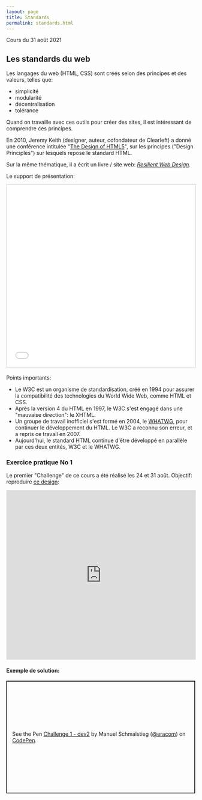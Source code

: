 ```yaml
---
layout: page
title: Standards
permalink: standards.html
---
```


Cours du 31 août 2021

## Les standards du web

Les langages du web (HTML, CSS) sont créés selon des principes et des valeurs, telles que: 

- simplicité 
- modularité
- décentralisation
- tolérance

Quand on travaille avec ces outils pour créer des sites, il est intéressant de comprendre ces principes.

En 2010, Jeremy Keith (designer, auteur, cofondateur de Clearleft) a donné une conférence intitulée "[The Design of HTML5](https://adactio.com/articles/1704)", sur les principes ("Design Principles") sur lesquels repose le standard HTML.

Sur la même thématique, il a écrit un livre / site web: *[Resilient Web Design](https://resilientwebdesign.com/)*.

Le support de présentation:

<iframe src="//www.slideshare.net/slideshow/embed_code/key/DmuzV6uL3lRTUe" width="595" height="485" frameborder="0" marginwidth="0" marginheight="0" scrolling="no" style="border:1px solid #CCC; border-width:1px; margin-bottom:5px; max-width: 100%;" allowfullscreen></iframe>

Points importants:

- Le W3C est un organisme de standardisation, créé en 1994 pour assurer la compatibilité des technologies du World Wide Web, comme HTML et CSS.
- Après la version 4 du HTML en 1997, le W3C s'est engagé dans une "mauvaise direction": le XHTML.
- Un groupe de travail inofficiel s'est formé en 2004, le [WHATWG](https://fr.wikipedia.org/wiki/Web_Hypertext_Application_Technology_Working_Group), pour continuer le développement du HTML. Le W3C a reconnu son erreur, et a repris ce travail en 2007.
- Aujourd'hui, le standard HTML continue d'être développé en parallèle par ces deux entités, W3C et le WHATWG.

### Exercice pratique No 1

Le premier "Challenge" de ce cours a été réalisé les 24 et 31 août. Objectif: reproduire [ce design](https://www.figma.com/file/XQPFDueD4cYCk1PLI3UuXA/challenge1):

<iframe style="border: 1px solid rgba(0, 0, 0, 0.1);" width="100%" height="450" src="https://www.figma.com/embed?embed_host=share&url=https%3A%2F%2Fwww.figma.com%2Ffile%2FXQPFDueD4cYCk1PLI3UuXA%2Fchallenge1%3Fnode-id%3D0%253A1" allowfullscreen></iframe>

#### Exemple de solution:

<p class="codepen" data-height="300" data-default-tab="html,result" data-slug-hash="mdwVYJZ" data-user="eracom" style="height: 300px; box-sizing: border-box; display: flex; align-items: center; justify-content: center; border: 2px solid; margin: 1em 0; padding: 1em;">
  <span>See the Pen <a href="https://codepen.io/eracom/pen/mdwVYJZ">
  Challenge 1 - dev2</a> by Manuel Schmalstieg (<a href="https://codepen.io/eracom">@eracom</a>)
  on <a href="https://codepen.io">CodePen</a>.</span>
</p>
